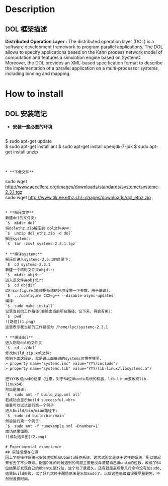# Description
## DOL 框架描述
**Distributed Operation Layer :**
The distributed operation layer (DOL) is a software development framework to program parallel applications. The DOL allows to specify applications based on the Kahn process network model of computation and features a simulation engine based on SystemC. Moreover, the DOL provides an XML-based specification format to describe the implementation of a parallel application on a multi-processor systems, including binding and mapping.

# How to install
## DOL 安装笔记
* **安装一些必要的环境**

   ```  
$	sudo apt-get update  
$	sudo apt-get install ant 
$	sudo apt-get install openjdk-7-jdk
$	sudo apt-get install unzip
   ```


* **下载文件**
 
   ```
sudo wget http://www.accellera.org/images/downloads/standards/systemc/systemc-2.3.1.tgz   
sudo wget http://www.tik.ee.ethz.ch/~shapes/downloads/dol_ethz.zip 
   ```

* **解压文件**
新建dol的文件夹:
`$	mkdir dol`
将dolethz.zip解压到 dol文件夹中:
`$	unzip dol_ethz.zip -d dol`
解压systemc:
`$	tar -zxvf systemc-2.3.1.tgz`

* **编译systemc**
解压后进入systemc-2.3.1的目录下:
`$	cd systemc-2.3.1`
新建一个临时文件夹objdir:
`$	mkdir objdir`
进入该文件夹objdir:
`$	cd objdir`
运行configure(能根据系统的环境设置一下参数，用于编译):
`$	../configure CXX=g++ --disable-async-updates`
编译:
`$	sudo make install`
记录当前的工作路径(会输出当前所在路径，记下来，待会有用):
`$	pwd`
![路径](1.png)
这里表示我当前的工作路径为 /home/lyc/systemc-2.3.1

* **编译dol**
进入刚刚dol的文件夹:
`$	cd ../dol`
修改build_zip.xml文件:
找到下面这段话，就是说上面编译的systemc位置在哪里，
> property name="systemc.inc" value="YYY/include"/
> property name="systemc.lib" value="YYY/lib-linux/libsystemc.a"/

 把YYY改成pwd的结果（注意，对于64位Ubantu系统的机器，lib-linux要改成lib-linux64）
然后是编译:
`$	sudo ant -f build_zip.xml all`
若成功会显示build successful.<br>
接着可以试试运行第一个例子
进入build/bin/mian路径下:
`$	sudo cd build/bin/main`
然后运行第一个例子:
`$	sudo ant -f runexample.xml -Dnumber=1`
成功结果如图:
![成功结果图](2.png)

# Experimental experience
## 实验感想与心得
因上学期操作系统已安装虚拟机及Ubantu操作系统，这次试验又是基于这样的系统，所以做起来省去了不少麻烦。配置DOL的时候遇到的问题主要是没弄清楚自己Ubantu的位数，改成了64位结果却发现自己的Ubantu是32位，这个坑了我挺久。还有就是最后那几行命令没有加sudo,结果build失败，试了好几次终于醒悟原来是忘加sudo了。以后这些低级错误要尽量避免，不然很浪费时间。

